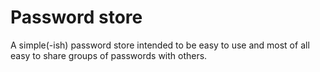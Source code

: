 # Password store

A simple(-ish) password store intended to be easy to use and most of all easy to share groups of passwords with others.
